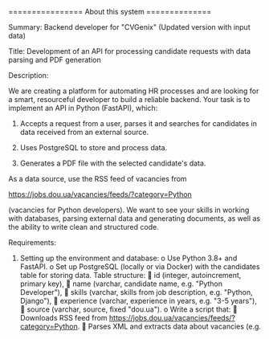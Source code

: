 ================ About this system ==============

Summary: 
Backend developer for "CVGenix" (Updated version with input data)

Title:
Development of an API for processing candidate requests with data parsing and PDF generation

Description:

We are creating a platform for automating HR processes and are looking for a smart, resourceful developer to build a reliable backend. Your task is to implement an API in Python (FastAPI), which:

1. Accepts a request from a user, parses it and searches for candidates in data received from an external source.

2. Uses PostgreSQL to store and process data.

3. Generates a PDF file with the selected candidate's data.

As a data source, use the RSS feed of vacancies from 

https://jobs.dou.ua/vacancies/feeds/?category=Python 

(vacancies for Python developers). We want to see your skills in working with databases, parsing external data and generating documents, as well as the ability to write clean and structured code. 

Requirements: 
1. Setting up the environment and database: 
o Use Python 3.8+ and FastAPI. 
o Set up PostgreSQL (locally or via Docker) with the candidates table for storing data. Table structure: 
 id (integer, autoincrement, primary key), 
 name (varchar, candidate name, e.g. "Python Developer"), 
 skills (varchar, skills from job description, e.g. "Python, Django"), 
 experience (varchar, experience in years, e.g. "3-5 years"), 
 source (varchar, source, fixed "dou.ua"). 
o Write a script that: 
 Downloads RSS feed from https://jobs.dou.ua/vacancies/feeds/?category=Python. 
 Parses XML and extracts data about vacancies (e.g. <title> for name, <description> for skills and experience). 
 Populates candidates table with at least 5-10 records on startup. Example data from RSS: 
 <title>: "Senior Python Developer at CoolCompany". 
 <description>: "Requires 3+ years of experience with Python, Django, knowledge of SQL". 
2. Endpoint for processing the request (/submit-query): 
o Method: POST. 
o Input data: JSON with a query field (e.g. {"query": "Python developer with 3+ years"}). 
o Logic: 
 Write a query parsing function that extracts keywords (e.g. "Python", "3+ years") - just split the string into words and look for matches. 
 Use the candidates table in PostgreSQL as a data source: 
 Search for candidates whose skills contain at least one word from the query (WHERE skills ILIKE '%Python%'). 
 Filter by experience: if "X+ years" is specified, select candidates with experience ≥ X (parse the number from experience). 
 Limit the result to 5 candidates. 
o Output: JSON with an array of candidates. Example: 
[ 
{"id": 1, "name": "Senior Python Developer", "skills": "Python, Django", "experience": "4 years", "source": "dou.ua"}, 
{"id": 2, "name": "Python Engineer", "skills": "Python, Flask", "experience": "3 years", "source": "dou.ua"} 
] 
o Requirement: Demonstrate competent work with the DB (efficient SQL queries, indexes for skills or experience, if necessary). 
3. Endpoint for generating PDF (/generate-cv): 
o Method: POST.
o Input: JSON with candidate_id field (e.g. {"candidate_id": 1}). 
o Logic: 
 Extract candidate data from candidates table by id. 
 Generate PDF with: 
 Header: "Resume for [Name]" (e.g. "Resume for Senior Python Developer"). 
 Fields: "Skills: [skills]", "Experience: [experience]", "Source: [source]". 
 Formatting: Times New Roman or Arial font, size 12, 20px top and left margins. 
 Use reportlab (or FPDF). 
o Output: PDF file as application/pdf named resume_[name].pdf (e.g. resume_Senior_Python_Developer.pdf). 
4. Technical details: 
o Use requests and xml.etree.ElementTree to load and parse RSS. 
o Use SQLAlchemy or psycopg2 to work with PostgreSQL. 
o Handle errors: if candidate is not found - 404 with "Candidate not found". 
o Structure the code: separate modules for RSS parsing, DB work and PDF. 
o Add comments to key parts (e.g. how you parse RSS or SQL)

================ Getting started ================

1. Config the environment
    
    - Run the below cmd to install dependencies for python on the command prompt.
    
    `pip install -r requirements.txt`

    ![alt text](image.png)

    - Install the postgresql and get db url (can check in the .env.example file)
        
        `DATABASE_URL=postgres://{user}:{password}@{hostname}:{port}/{database-name}`
    
    - install database / create table

        CREATE TABLE candidates (
            id SERIAL PRIMARY KEY,
            name VARCHAR(255),
            skills VARCHAR(255),
            experience VARCHAR(255),
            source VARCHAR(255) DEFAULT 'dou.ua'
        );
        
    ![alt text](image-1.png)

2. Usage apis

    - `get: /parse-rss`

        This api parse the rss feeds from `https://jobs.dou.ua/vacancies/feeds/?category=Python`

    - `get: /candidates`

        This api will display all of the candidates from Database

    - `post: /submit-query`

        This api contains functionality to filter by query(condition)

        Example of query: 
            
            Python Developer with 7 years of experience
            Python Developer with 7+ years of experience
            ... ... ...

        ![alt text](image-2.png)

    - `post: /generate-cv`

        This api makes the PDF file with candidate's information.

        Example of query:

            Number(1, 2, 3, ... ... ...)

        ![alt text](image-3.png)